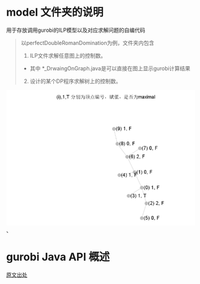# model 文件夹的说明
用于存放调用gurobi的ILP模型以及对应求解问题的自编代码
> 以perfectDoubleRomanDomination为例，文件夹内包含
> 1. ILP文件求解任意图上的控制数。
>  -  其中 *_DrwaingOnGraph.java是可以直接在图上显示gurobi计算结果
> 2. 设计的某个DP程序求解树上的控制数。

![img.png](img.png)
、
# gurobi Java API 概述 
[原文出处](https://www.gurobi.com/documentation/9.5/refman/java_api_overview.html)


